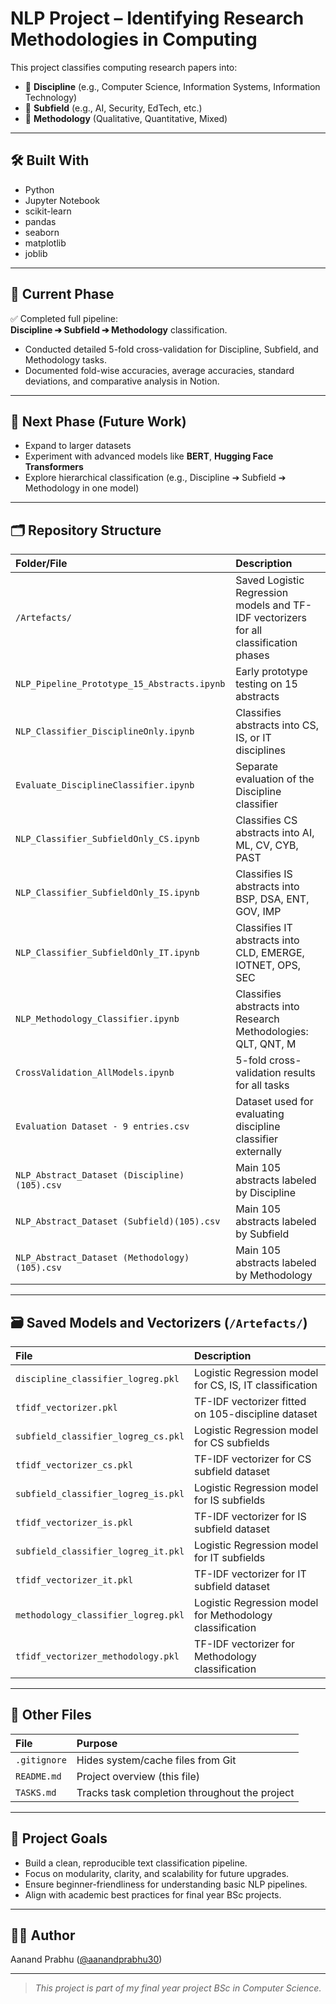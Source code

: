 # NLP Project – Identifying Research Methodologies in Computing

This project classifies computing research papers into:

- 🧐 **Discipline** (e.g., Computer Science, Information Systems, Information Technology)
- 🧐 **Subfield** (e.g., AI, Security, EdTech, etc.)
- 🧐 **Methodology** (Qualitative, Quantitative, Mixed)

---

## 🛠 Built With

- Python
- Jupyter Notebook
- scikit-learn
- pandas
- seaborn
- matplotlib
- joblib

---

## 📍 Current Phase

✅ Completed full pipeline:  
**Discipline ➔ Subfield ➔ Methodology** classification.

- Conducted detailed 5-fold cross-validation for Discipline, Subfield, and Methodology tasks.
- Documented fold-wise accuracies, average accuracies, standard deviations, and comparative analysis in Notion.

---

## 🚀 Next Phase (Future Work)

- Expand to larger datasets
- Experiment with advanced models like **BERT**, **Hugging Face Transformers**
- Explore hierarchical classification (e.g., Discipline ➔ Subfield ➔ Methodology in one model)

---

## 🗂️ Repository Structure

| Folder/File | Description |
|:---|:---|
| `/Artefacts/` | Saved Logistic Regression models and TF-IDF vectorizers for all classification phases |
| `NLP_Pipeline_Prototype_15_Abstracts.ipynb` | Early prototype testing on 15 abstracts |
| `NLP_Classifier_DisciplineOnly.ipynb` | Classifies abstracts into CS, IS, or IT disciplines |
| `Evaluate_DisciplineClassifier.ipynb` | Separate evaluation of the Discipline classifier |
| `NLP_Classifier_SubfieldOnly_CS.ipynb` | Classifies CS abstracts into AI, ML, CV, CYB, PAST |
| `NLP_Classifier_SubfieldOnly_IS.ipynb` | Classifies IS abstracts into BSP, DSA, ENT, GOV, IMP |
| `NLP_Classifier_SubfieldOnly_IT.ipynb` | Classifies IT abstracts into CLD, EMERGE, IOTNET, OPS, SEC |
| `NLP_Methodology_Classifier.ipynb` | Classifies abstracts into Research Methodologies: QLT, QNT, M |
| `CrossValidation_AllModels.ipynb` | 5-fold cross-validation results for all tasks |
| `Evaluation Dataset - 9 entries.csv` | Dataset used for evaluating discipline classifier externally |
| `NLP_Abstract_Dataset (Discipline)(105).csv` | Main 105 abstracts labeled by Discipline |
| `NLP_Abstract_Dataset (Subfield)(105).csv` | Main 105 abstracts labeled by Subfield |
| `NLP_Abstract_Dataset (Methodology)(105).csv` | Main 105 abstracts labeled by Methodology |

---

## 🗃️ Saved Models and Vectorizers (`/Artefacts/`)

| File | Description |
|:---|:---|
| `discipline_classifier_logreg.pkl` | Logistic Regression model for CS, IS, IT classification |
| `tfidf_vectorizer.pkl` | TF-IDF vectorizer fitted on 105-discipline dataset |
| `subfield_classifier_logreg_cs.pkl` | Logistic Regression model for CS subfields |
| `tfidf_vectorizer_cs.pkl` | TF-IDF vectorizer for CS subfield dataset |
| `subfield_classifier_logreg_is.pkl` | Logistic Regression model for IS subfields |
| `tfidf_vectorizer_is.pkl` | TF-IDF vectorizer for IS subfield dataset |
| `subfield_classifier_logreg_it.pkl` | Logistic Regression model for IT subfields |
| `tfidf_vectorizer_it.pkl` | TF-IDF vectorizer for IT subfield dataset |
| `methodology_classifier_logreg.pkl` | Logistic Regression model for Methodology classification |
| `tfidf_vectorizer_methodology.pkl` | TF-IDF vectorizer for Methodology classification |

---

## 📝 Other Files

| File | Purpose |
|:---|:---|
| `.gitignore` | Hides system/cache files from Git |
| `README.md` | Project overview (this file) |
| `TASKS.md` | Tracks task completion throughout the project |

---

## 🎯 Project Goals

- Build a clean, reproducible text classification pipeline.
- Focus on modularity, clarity, and scalability for future upgrades.
- Ensure beginner-friendliness for understanding basic NLP pipelines.
- Align with academic best practices for final year BSc projects.

---

## 👨‍💻 Author

Aanand Prabhu ([@aanandprabhu30](https://github.com/aanandprabhu30))

---

> _This project is part of my final year project BSc in Computer Science._
